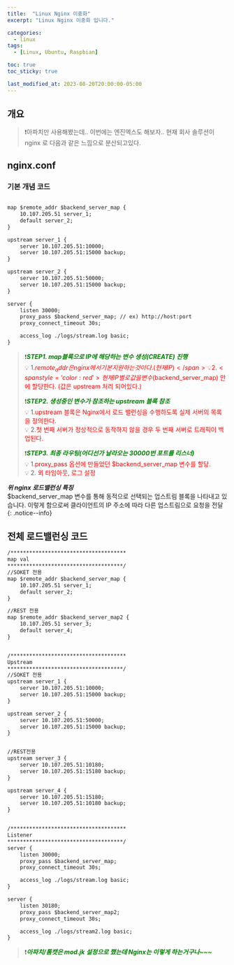 ```yaml
---
title:  "Linux Nginx 이중화"
excerpt: "Linux Nginx 이중화 입니다."

categories:
  - linux
tags:
  - [Linux, Ubuntu, Raspbian]

toc: true
toc_sticky: true

last_modified_at: 2023-08-20T20:00:00-05:00
---
```


## 개요
> ❗아파치만 사용해봤는데.. 이번에는 엔진엑스도 해보자.. 현재 회사 솔루션이 nginx 로 다음과 같은 느낌으로 분산되고있다.  



## nginx.conf
### 기본 개념 코드
```jsp

map $remote_addr $backend_server_map {
	10.107.205.51 server_1;
	default server_2;
}

upstream server_1 {
	server 10.107.205.51:10000;
	server 10.107.205.51:15000 backup;
}

upstream server_2 {
	server 10.107.205.51:50000;
	server 10.107.205.51:15000 backup;
}

server {
    listen 30000;
    proxy_pass $backend_server_map; // ex) http://host:port
    proxy_connect_timeout 30s;

	access_log ./logs/stream.log basic;
}

```
  
  
> ❗<span style='color:green'>***STEP1. map블록으로 IP에 해당하는 변수 생성(CREATE) 진행***</span>  
> 💡 1.<span style='color:red'>$remote_addr 은 nginx에서 기본지원하는 것이다. (현재IP)</span>  
> 💡 2.<span style='color:red'>현재IP 별로 값을 변수($backend_server_map) 안에 할당한다. (값은 upstream 처리 되어있다.)</span>    
>   
> ❗<span style='color:green'>***STEP2. 생성중인 변수가 참조하는 upstream 블록 참조***</span>  
> 💡 1.<span style='color:red'>upstream 블록은 Nginx에서 로드 밸런싱을 수행하도록 실제 서버의 목록을 정의한다.</span>  
> 💡 2.<span style='color:red'>첫 번째 서버가 정상적으로 동작하지 않을 경우 두 번째 서버로 트래픽이 백업된다.</span>  
>   
> ❗<span style='color:green'>***STEP3. 최종 라우팅(어디선가 날라오는 30000번 포트를 리스너)***</span>  
> 💡 1.<span style='color:red'>proxy_pass 옵션에 만들었던 $backend_server_map 변수를 할당.</span>  
> 💡 2.<span style='color:red'> 외 타임아웃, 로그 설정</span>  
  
***위 nginx 로드밸런싱 특징***  
$backend_server_map 변수를 통해 동적으로 선택되는 업스트림 블록을 나타내고 있습니다. 이렇게 함으로써 클라이언트의 IP 주소에 따라 다른 업스트림으로 요청을 전달
{: .notice--info}
  


## 전체 로드밸런싱 코드
```jsp
/*************************************
map val
*************************************/
//SOKET 전용
map $remote_addr $backend_server_map {
	10.107.205.51 server_1;
	default server_2;
}

//REST 전용
map $remote_addr $backend_server_map2 {
	10.107.205.51 server_3;
	default server_4;
}


/*************************************
Upstream 
*************************************/
//SOKET 전용
upstream server_1 {
	server 10.107.205.51:10000;
	server 10.107.205.51:15000 backup;
}

upstream server_2 {
	server 10.107.205.51:50000;
	server 10.107.205.51:15000 backup;
}


//REST전용
upstream server_3 {
	server 10.107.205.51:10180;
	server 10.107.205.51:15180 backup;
}

upstream server_4 {
	server 10.107.205.51:15180;
	server 10.107.205.51:10180 backup;
}


/*************************************
Listener 
*************************************/
server {
    listen 30000;
    proxy_pass $backend_server_map;
    proxy_connect_timeout 30s;

	access_log ./logs/stream.log basic;
}

server {
    listen 30180;
    proxy_pass $backend_server_map2;
    proxy_connect_timeout 30s;

	access_log ./logs/stream2.log basic;
}

```
  
  
> ❗<span style='color:green'>***아파치/톰캣은 mod.jk 설정으로 했는데 Nginx는 이렇게 하는거구나~~~***</span>  